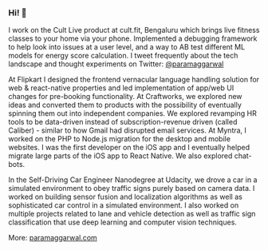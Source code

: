 ### Hi! 👋

I work on the Cult Live product at cult.fit, Bengaluru which brings live fitness classes to your home via your phone. Implemented a debugging framework to help look into issues at a user level, and a way to AB test different ML models for energy score calculation. I tweet frequently about the tech landscape and thought experiments on Twitter: [@paramaggarwal](https://twitter.com/paramaggarwal)

At Flipkart I designed the frontend vernacular language handling solution for web & react-native properties and led implementation of app/web UI changes for pre-booking functionality. At Craftworks, we explored new ideas and converted them to products with the possibility of eventually spinning them out into independent companies. We explored revamping HR tools to be data-driven instead of subscription-revenue driven (called Caliber) - similar to how Gmail had disrupted email services. At Myntra, I worked on the PHP to Node.js migration for the desktop and mobile websites. I was the first developer on the iOS app and I eventually helped migrate large parts of the iOS app to React Native. We also explored chat-bots.

In the Self-Driving Car Engineer Nanodegree at Udacity, we drove a car in a simulated environment to obey traffic signs purely based on camera data. I worked on building sensor fusion and localization algorithms as well as sophisticated car control in a simulated environment. I also worked on multiple projects related to lane and vehicle detection as well as traffic sign classification that use deep learning and computer vision techniques.

More: [paramaggarwal.com](https://paramaggarwal.com)
